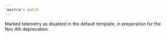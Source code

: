 ```yaml
---
'mastra': patch
---
```


Marked telemetry as disabled in the default template, in preperation for the Nov 4th deprecation.
